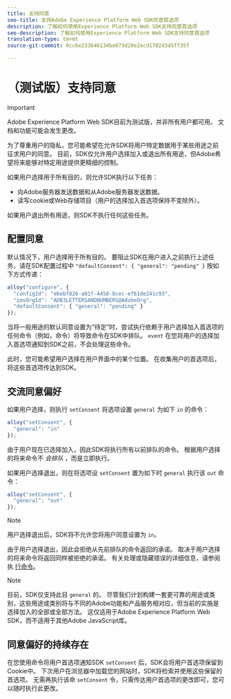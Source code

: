 ```yaml
---
title: 支持同意
seo-title: 支持Adobe Experience Platform Web SDK同意首选项
description: 了解如何使用Experience Platform Web SDK支持同意首选项
seo-description: 了解如何使用Experience Platform Web SDK支持同意首选项
translation-type: tm+mt
source-git-commit: 0cc6e233646134be073d20e2acd1702d345ff35f

---
```



# （测试版）支持同意

>[!IMPORTANT]
>
>Adobe Experience Platform Web SDK目前为测试版，并非所有用户都可用。 文档和功能可能会发生更改。

为了尊重用户的隐私，您可能希望在允许SDK将用户特定数据用于某些用途之前征求用户的同意。 目前，SDK仅允许用户选择加入或退出所有用途，但Adobe希望将来能够对特定用途提供更精细的控制。

如果用户选择用于所有目的，则允许SDK执行以下任务：

* 向Adobe服务器发送数据和从Adobe服务器发送数据。
* 读写cookie或Web存储项目（用户的选择加入首选项保持不变除外）。

如果用户退出所有用途，则SDK不执行任何这些任务。

## 配置同意

默认情况下，用户选择用于所有目的。 要阻止SDK在用户进入之前执行上述任务，请在SDK配置过程中 `"defaultConsent": { "general": "pending" }` 按如下方式传递：

```javascript
alloy("configure", {
  "configId": "ebebf826-a01f-4458-8cec-ef61de241c93",
  "imsOrgId": "ADB3LETTERSANDNUMBERS@AdobeOrg",
  "defaultConsent": { "general": "pending" }
});
```

当将一般用途的默认同意设置为“待定”时，尝试执行依赖于用户选择加入首选项的任何命令（例如，命令）将导致命令在SDK中排队。 `event` 在您将用户的选择加入首选项通知到SDK之前，不会处理这些命令。

此时，您可能希望用户选择在用户界面中的某个位置。 在收集用户的首选项后，将这些首选项传达到SDK。

## 交流同意偏好

如果用户选择，则执行 `setConsent` 将选项设置 `general` 为如下 `in` 的命令：

```javascript
alloy("setConsent", {
  "general": "in"
});
```

由于用户现在已选择加入，因此SDK将执行所有以前排队的命令。 根据用户选择的将来命令不 _会排队_ ，而是立即执行。

如果用户选择退出，则在将选项设 `setConsent` 置为如下时 `general` 执行该 `out` 命令：

```javascript
alloy("setConsent", {
  "general": "out"
});
```

>[!NOTE]
>
>用户选择退出后，SDK将不允许您将用户同意设置为 `in`。

由于用户选择退出，因此会拒绝从先前排队的命令返回的承诺。 取决于用户选择的将来命令将返回同样被拒绝的承诺。 有关处理或隐藏错误的详细信息，请参阅执 [行命令](executing-commands.md)。

>[!NOTE]
>
>目前，SDK仅支持此目 `general` 的。 尽管我们计划构建一套更可靠的用途或类别，这些用途或类别将与不同的Adobe功能和产品服务相对应，但当前的实施是选择加入的全部或全部方法。  这仅适用于Adobe Experience Platform Web SDK，而不适用于其他Adobe JavaScript库。

## 同意偏好的持续存在

在您使用命令将用户首选项通知SDK `setConsent` 后，SDK会将用户首选项保留到Cookie中。 下次用户在浏览器中加载您的网站时，SDK将检索并使用这些保留的首选项。 无需再执行该命 `setConsent` 令，只需传达用户首选项的更改即可，您可以随时执行此更改。